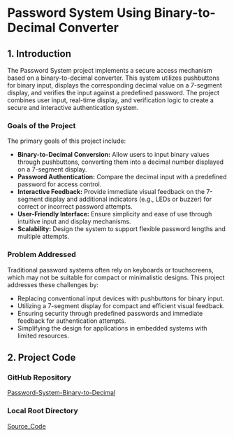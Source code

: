 # Password System Using Binary-to-Decimal Converter  

## 1. Introduction  
The Password System project implements a secure access mechanism based on a binary-to-decimal converter. This system utilizes pushbuttons for binary input, displays the corresponding decimal value on a 7-segment display, and verifies the input against a predefined password. The project combines user input, real-time display, and verification logic to create a secure and interactive authentication system.  

### Goals of the Project  
The primary goals of this project include:  

- **Binary-to-Decimal Conversion:** Allow users to input binary values through pushbuttons, converting them into a decimal number displayed on a 7-segment display.  
- **Password Authentication:** Compare the decimal input with a predefined password for access control.  
- **Interactive Feedback:** Provide immediate visual feedback on the 7-segment display and additional indicators (e.g., LEDs or buzzer) for correct or incorrect password attempts.  
- **User-Friendly Interface:** Ensure simplicity and ease of use through intuitive input and display mechanisms.  
- **Scalability:** Design the system to support flexible password lengths and multiple attempts.  

### Problem Addressed  
Traditional password systems often rely on keyboards or touchscreens, which may not be suitable for compact or minimalistic designs. This project addresses these challenges by:  

- Replacing conventional input devices with pushbuttons for binary input.  
- Utilizing a 7-segment display for compact and efficient visual feedback.  
- Ensuring security through predefined passwords and immediate feedback for authentication attempts.  
- Simplifying the design for applications in embedded systems with limited resources.  

## 2. Project Code  

### GitHub Repository  
[Password-System-Binary-to-Decimal](https://github.com/malikanas553/Password-System)  

### Local Root Directory  
[Source_Code](./Password_System)  
